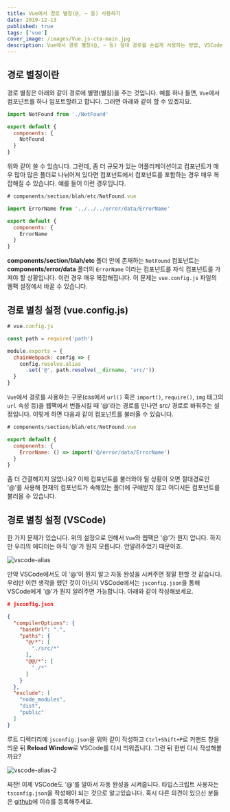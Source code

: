 ```yaml
---
title: Vue에서 경로 별칭(@, ~ 등) 사용하기
date: 2019-12-13
published: true
tags: ['vue']
cover_image: /images/Vue.js-cta-main.jpg
description: Vue에서 경로 별칭(@, ~ 등) 절대 경로를 손쉽게 사용하는 방법, VSCode 자동 완성 기능 연동 방법을 소개합니다.
---
```


## 경로 별칭이란

경로 별칭은 아래와 같이 경로에 별명(별칭)을 주는 것입니다. 예를 하나 들면, `Vue`에서 컴포넌트를 하나 임포트할려고 합니다. 그러면 아래와 같이 할 수 있겠지요.

```js
import NotFound from './NotFound'

export default {
  components: {
    NotFound
  }
}
```

위와 같이 쓸 수 있습니다. 그런데, 좀 더 규모가 있는 어플리케이션이고 컴포넌트가 매우 많아 많은 폴더로 나뉘어져 있다면 컴포넌트에서 컴포넌트를 포함하는 경우 매우 복잡해질 수 있습니다. 예를 들어 이런 경우입니다.

```js
# components/section/blah/etc/NotFound.vue

import ErrorName from '../../../error/data/ErrorName'

export default {
  components: {
    ErrorName
  }
}
```

**components/section/blah/etc** 폴더 안에 존재하는 `NotFound` 컴포넌트는 **components/error/data** 폴더의 `ErrorName` 이라는 컴포넌트를 자식 컴포넌트를 가져야 할 상황입니다. 이런 경우 매우 복잡해집니다. 이 문제는 `vue.config.js` 파일의 웹팩 설정에서 바꿀 수 있습니다.

## 경로 별칭 설정 (vue.config.js)

```js
# vue.config.js

const path = require('path')

module.exports = {
  chainWebpack: config => {
    config.resolve.alias
      .set('@', path.resolve(__dirname, 'src/'))
  }
}
```

`Vue`에서 경로를 사용하는 구문(css에서 `url()` 혹은 `import()`, `require()`, `img` 태그의 `url` 속성 등)을 웹팩에서 번들시킬 때 '@'라는 경로를 만나면 src/ 경로로 바꿔주는 설정입니다. 이렇게 하면 다음과 같이 컴포넌트를 불러올 수 있습니다.

```js
# components/section/blah/etc/NotFound.vue

export default {
  components: {
    ErrorName: () => import('@/error/data/ErrorName')
  }
}
```

좀 더 간결해지지 않았나요? 이제 컴포넌트를 불러와야 될 상황이 오면 절대경로인 '@'를 사용해 현재의 컴포넌트가 속해있는 폴더에 구애받지 않고 어디서든 컴포넌트를 불러올 수 있습니다.

## 경로 별칭 설정 (VSCode)

한 가지 문제가 있습니다. 위의 설정으로 인해서 `Vue`와 웹팩은 '@'가 뭔지 압니다. 하지만 우리의 에디터는 아직 '@'가 뭔지 모릅니다. 안알려주었기 때문이죠.

![vscode-alias](/images/vscode-alias.gif)

만약 VSCode에서도 이 '@'이 뭔지 알고 자동 완성을 시켜주면 정말 편할 것 같습니다. 우리만 이런 생각을 했던 것이 아닌지 VSCode에서는 `jsconfig.json`을 통해 VSCode에게 '@'가 뭔지 알려주면 가능합니다. 아래와 같이 작성해보세요.

```json
# jsconfig.json

{
  "compilerOptions": {
    "baseUrl": ".",
    "paths": {
      "@/*": [
        "./src/*"
      ],
      "@@/*": [
        "./*"
      ]
    }
  },
  "exclude": [
    "node_modules",
    "dist",
    "public"
  ]
}
```

루트 디렉터리에 `jsconfig.json`을 위와 같이 작성하고 `Ctrl+Shift+P`로 커맨드 창을 띄운 뒤 **Reload Window**로 VSCode를 다시 띄워줍니다. 그런 뒤 한번 다시 작성해볼까요?

![vscode-alias-2](/images/vscode-alias-2.gif)

짜잔! 이제 VSCode도 '@'를 알아서 자동 완성을 시켜줍니다. 타입스크립트 사용자는 `tsconfig.json`을 작성해야 되는 것으로 알고있습니다. 혹시 다른 의견이 있으신 분들은 [github](https://github.com/n2ptune/dev-blog)에 이슈를 등록해주세요.
